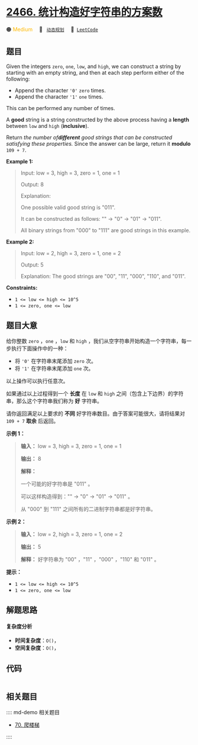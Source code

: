# [2466. 统计构造好字符串的方案数](https://leetcode.com/problems/count-ways-to-build-good-strings)

🟠 <font color=#ffb800>Medium</font>&emsp; 🔖&ensp; [`动态规划`](/leetcode/outline/tag/dynamic-programming.md)&emsp; 🔗&ensp;[`LeetCode`](https://leetcode.com/problems/count-ways-to-build-good-strings)


## 题目

Given the integers `zero`, `one`, `low`, and `high`, we can construct a string
by starting with an empty string, and then at each step perform either of the
following:

  * Append the character `'0'` `zero` times.
  * Append the character `'1'` `one` times.

This can be performed any number of times.

A **good** string is a string constructed by the above process having a
**length** between `low` and `high` (**inclusive**).

Return _the number of**different** good strings that can be constructed
satisfying these properties._ Since the answer can be large, return it
**modulo** `109 + 7`.



**Example 1:**

> Input: low = 3, high = 3, zero = 1, one = 1
> 
> Output: 8
> 
> Explanation: 
> 
> One possible valid good string is "011". 
> 
> It can be constructed as follows: "" -> "0" -> "01" -> "011". 
> 
> All binary strings from "000" to "111" are good strings in this example.

**Example 2:**

> Input: low = 2, high = 3, zero = 1, one = 2
> 
> Output: 5
> 
> Explanation: The good strings are "00", "11", "000", "110", and "011".

**Constraints:**

  * `1 <= low <= high <= 10^5`
  * `1 <= zero, one <= low`


## 题目大意

给你整数 `zero` ，`one` ，`low` 和 `high` ，我们从空字符串开始构造一个字符串，每一步执行下面操作中的一种：

  * 将 `'0'` 在字符串末尾添加 `zero`  次。
  * 将 `'1'` 在字符串末尾添加 `one` 次。

以上操作可以执行任意次。

如果通过以上过程得到一个 **长度**  在 `low` 和 `high` 之间（包含上下边界）的字符串，那么这个字符串我们称为 **好**  字符串。

请你返回满足以上要求的 **不同**  好字符串数目。由于答案可能很大，请将结果对 `109 + 7` **取余**  后返回。



**示例 1：**

> 
> 
> 
> 
> 
> **输入：** low = 3, high = 3, zero = 1, one = 1
> 
> **输出：** 8
> 
> **解释：**
> 
> 一个可能的好字符串是 "011" 。
> 
> 可以这样构造得到："" -> "0" -> "01" -> "011" 。
> 
> 从 "000" 到 "111" 之间所有的二进制字符串都是好字符串。
> 
> 

**示例 2：**

> 
> 
> 
> 
> 
> **输入：** low = 2, high = 3, zero = 1, one = 2
> 
> **输出：** 5
> 
> **解释：** 好字符串为 "00" ，"11" ，"000" ，"110" 和 "011" 。
> 
> 



**提示：**

  * `1 <= low <= high <= 10^5`
  * `1 <= zero, one <= low`


## 解题思路

#### 复杂度分析

- **时间复杂度**：`O()`，
- **空间复杂度**：`O()`，

## 代码

```javascript

```

## 相关题目

:::: md-demo 相关题目
- [70. 爬楼梯](./0070.md)

::::
